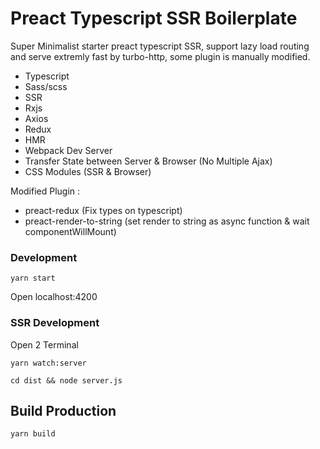 # Preact Typescript SSR Boilerplate

Super Minimalist starter preact typescript SSR, support lazy load routing and serve extremly fast by turbo-http, some plugin is manually modified.

 - Typescript
 - Sass/scss
 - SSR
 - Rxjs
 - Axios
 - Redux
 - HMR
 - Webpack Dev Server
 - Transfer State between Server & Browser (No Multiple Ajax)
 - CSS Modules (SSR & Browser)
 
 
 Modified Plugin :
 - preact-redux (Fix types on typescript)
 - preact-render-to-string (set render to string as async function & wait componentWillMount)

### Development
    yarn start
Open localhost:4200

### SSR Development

Open 2 Terminal

    yarn watch:server    

    cd dist && node server.js
    
## Build Production

    yarn build    
